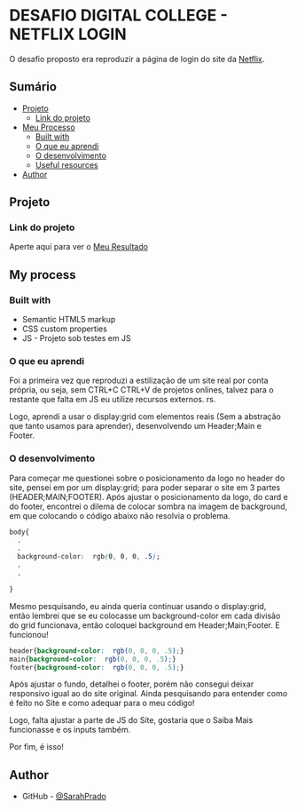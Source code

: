# DESAFIO DIGITAL COLLEGE - NETFLIX LOGIN

O desafio proposto era reproduzir a página de login do site da [Netflix](https://www.netflix.com/br/login). 

## Sumário

- [Projeto](#projeto)
  - [Link do projeto](#Link-do-projeto)
- [Meu Processo](#meu-processo)
  - [Built with](#built-with)
  - [O que eu aprendi](#o-que-eu-aprendi)
  - [O desenvolvimento](#o-desenvolvimento)
  - [Useful resources](#useful-resources)
- [Author](#author)


## Projeto

### Link do projeto 

Aperte aqui para ver o [Meu Resultado](https://sarahprado.github.io/projeto-netflix-desafiodigitalcollege/)

## My process

### Built with

- Semantic HTML5 markup
- CSS custom properties
- JS - Projeto sob testes em JS


### O que eu aprendi
Foi a primeira vez que reproduzi a estilização de um site real por conta própria, ou seja, sem CTRL+C CTRL+V de projetos onlines, talvez para o restante que falta em JS eu utilize recursos externos. rs.

Logo, aprendi a usar o display:grid com elementos reais (Sem a abstração que tanto usamos para aprender), desenvolvendo um Header;Main e Footer.

### O desenvolvimento

Para começar me questionei sobre o posicionamento da logo no header do site, pensei em por um display:grid; para poder separar o site em 3 partes (HEADER;MAIN;FOOTER).
Após ajustar o posicionamento da logo, do card e do footer, encontrei o dilema de colocar sombra na imagem de background, em que colocando o código abaixo não resolvia o problema.

```css
body{
  .
  .
  background-color:  rgb(0, 0, 0, .5);
  .
  .

}
```
Mesmo pesquisando, eu ainda queria continuar usando o display:grid, então lembrei que se eu colocasse um background-color em cada divisão do grid funcionava, então coloquei background em Header;Main;Footer. E funcionou! 

```css
header{background-color:  rgb(0, 0, 0, .5);}
main{background-color:  rgb(0, 0, 0, .5);}
footer{background-color:  rgb(0, 0, 0, .5);}
```
Após ajustar o fundo, detalhei o footer, porém não consegui deixar responsivo igual ao do site original. Ainda pesquisando para entender como é feito no Site e como adequar para o meu código!

Logo, falta ajustar a parte de JS do Site, gostaria que o Saiba Mais funcionasse e os inputs também.

Por fim, é isso!

## Author

- GitHub - [@SarahPrado](https://github.com/SarahPrado)



